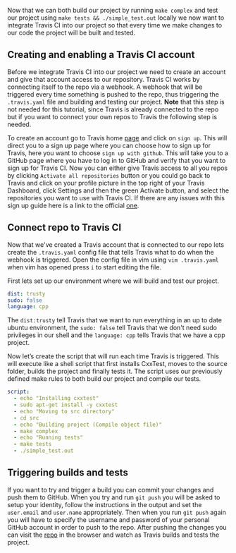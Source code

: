 <!-- Continous Integration with Travis CI -->
Now that we can both build our project by running `make complex` and test our project using `make tests && ./simple_test.out` locally we now want to integrate Travis CI into our project so that every time we make changes to our code the project will be built and tested.  

## Creating and enabling a Travis CI account 
Before we integrate Travis CI into our project we need to create an account and give that account access to our repository. Travis CI works by connecting itself to the repo via a webhook. A webhook that will be triggered every time something is pushed to the repo, thus triggering the `.travis.yaml` file and building and testing our project. **Note** that this step is not needed for this tutorial, since Travis is already connected to the repo but if you want to connect your own repos to Travis the following step is needed.

To create an account go to Travis home [page](https://www.travis-ci.com) and click on `sign up`. This will direct you to a sign up page where you can choose how to sign up for Travis, here you want to choose `sign up with github`. This will take you to a GitHub page where you have to log in to GitHub and verify that you want to sign up for Travis CI. Now you can either give Travis access to all you repos by clicking `Activate all repositories` button or you could go back to Travis and click on your profile picture in the top right of your Travis Dashboard, click Settings and then the green Activate button, and select the repositories you want to use with Travis CI. If there are any issues with this sign up guide here is a link to the official [one](https://docs.travis-ci.com/user/tutorial/#to-get-started-with-travis-ci-using-github).  

## Connect repo to Travis CI
Now that we've created a Travis account that is connected to our repo lets create the `.travis.yaml` config file that tells Travis what to do when the webhook is triggered. Open the config file in vim using `vim .travis.yaml` when vim has opened press `i` to start editing the file.

First lets set up our environment where we will build and test our project.

````yaml
dist: trusty
sudo: false
language: cpp
````
The `dist:trusty` tell Travis that we want to run everything in an up to date ubuntu environment, the `sudo: false` tell Travis that we don't need sudo privileges in our shell and the `language: cpp` tells Travis that we have a cpp project.

Now let’s create the script that will run each time Travis is triggered. This will execute like a shell script that first installs CxxTest, moves to the source folder, builds the project and finally tests it. The script uses our previously defined make rules to both build our project and compile our tests.

````yaml
script: 
  - echo "Installing cxxtest"
  - sudo apt-get install -y cxxtest
  - echo "Moving to src directory"
  - cd src
  - echo "Building project (Compile object file)"
  - make complex
  - echo "Running tests"
  - make tests
  - ./simple_test.out
````

## Triggering builds and tests
If you want to try and trigger a build you can commit your changes and push them to GitHub. When you try and run `git push` you will be asked to setup your identity, follow the instructions in the output and set the `user.email` and `user.name` appropriately. Then when you run `git push` again you will have to specify the username and password of your personal GitHub account in order to push to the repo. After pushing the changes you can visit the [repo](https://github.com/KallePettersson/devops-executable-tutorial/tree/tutorial-start) in the browser and watch as Travis builds and tests the project.

